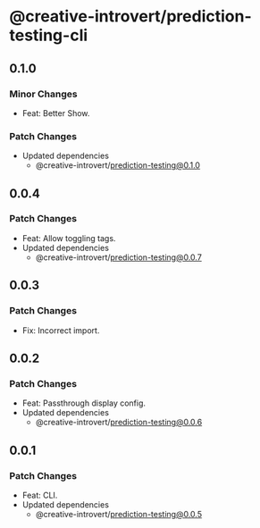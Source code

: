 # @creative-introvert/prediction-testing-cli

## 0.1.0

### Minor Changes

- Feat: Better Show.

### Patch Changes

- Updated dependencies
  - @creative-introvert/prediction-testing@0.1.0

## 0.0.4

### Patch Changes

- Feat: Allow toggling tags.
- Updated dependencies
  - @creative-introvert/prediction-testing@0.0.7

## 0.0.3

### Patch Changes

- Fix: Incorrect import.

## 0.0.2

### Patch Changes

- Feat: Passthrough display config.
- Updated dependencies
  - @creative-introvert/prediction-testing@0.0.6

## 0.0.1

### Patch Changes

- Feat: CLI.
- Updated dependencies
  - @creative-introvert/prediction-testing@0.0.5
